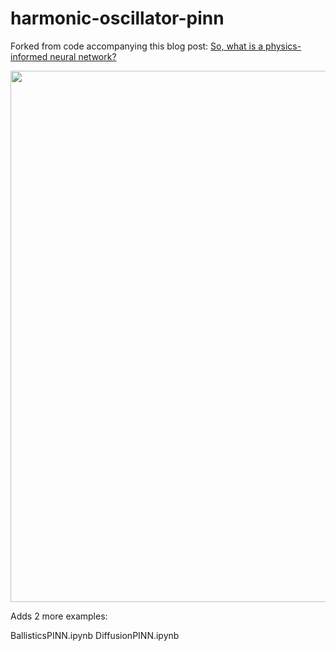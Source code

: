 # harmonic-oscillator-pinn

Forked from code accompanying this blog post: [So, what is a physics-informed neural network?](https://benmoseley.blog/my-research/so-what-is-a-physics-informed-neural-network/)

<img src="figures/pinn.gif" width="850">

Adds 2 more examples:

BallisticsPINN.ipynb
DiffusionPINN.ipynb
